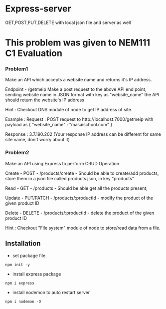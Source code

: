 # Express-server
GET,POST,PUT,DELETE with local json file and server as well

# This problem was given to NEM111 C1 Evaluation 
### Problem1 
Make an API which accepts a website name and returns it's IP address.

Endpoint - /getmeip Make a post request to the above API end point, sending website name in JSON format with key as "website_name" the API should return the website's IP address

Hint : Checkout DNS module of node to get IP address of site.

Example : Request : POST request to http://localhost:7000/getmeip with payload as { "website_name" : "masaischool.com" }

Response : 3.7.190.202 (Your response IP address can be different for same site name, don't worry about it)

### Problem2 

Make an API using Express to perform CRUD Operation

Create - POST - /products/create - Should be able to create/add products, store them in a json file called products.json, in key "products"

Read - GET - /products - Should be able get all the products present;

Update - PUT/PATCH - /products/:productId - modify the product of the given product ID

Delete - DELETE - /products/:productId - delete the product of the given product ID

Hint : Checkout "File system" module of node to store/read data from a file.

## Installation 
* set package file 
```
npm init -y
```
* install express package
```
npm i express
```
* install nodemon to auto restart server
```
npm i nodemon -D
```


